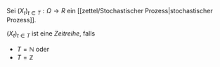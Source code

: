 Sei $(X_t)_{t \in T} : \Omega \to R$ ein [[zettel/Stochastischer Prozess|stochastischer Prozess]].

$(X_t)_{t \in T}$ ist eine *Zeitreihe*, falls
- $T = \mathbb{N}$ oder
- $T = \mathbb{Z}$